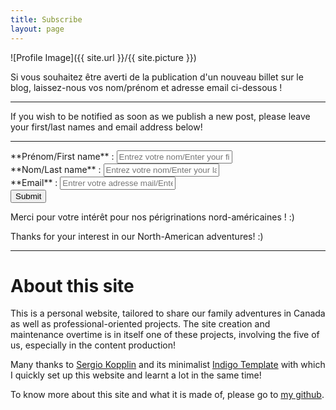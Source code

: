 ```yaml
---
title: Subscribe
layout: page
---
```

![Profile Image]({{ site.url }}/{{ site.picture }})

<p>Si vous souhaitez être averti de la publication d'un nouveau billet sur le blog, laissez-nous vos nom/prénom et adresse email ci-dessous !</p>

---

<p> If you wish to be notified as soon as we publish a new post, please leave your first/last names and email address below!</p>

---

<form method="post" action="controller.php">
  **Prénom/First name** : <input type="text" name="first name" placeholder="Entrez votre nom/Enter your first name" /><br />
  **Nom/Last name** : <input type="text" name="last name" placeholder="Entrez votre nom/Enter your last name" /><br />
  **Email** : <input type="email" name="email" placeholder="Entrer votre adresse mail/Enter your email address" /><br />
  <input type="submit" value="Submit" />
</form>

Merci pour votre intérêt pour nos périgrinations nord-américaines ! :)

Thanks for your interest in our North-American adventures! :)

---
<h1>About this site</h1>
<p>This is a personal website, tailored to share our family adventures in Canada as well as professional-oriented projects. The site creation and maintenance overtime is in itself one of these projects, involving the five of us, especially in the content production!</p>

<p>Many thanks to <a href="https://github.com/sergiokopplin/">Sergio Kopplin</a> and its minimalist <a href="https://github.com/sergiokopplin/indigo">Indigo Template</a> with which I quickly set up this website and learnt a lot in the same time!

To know more about this site and what it is made of, please go to <a href="https://github.com/flelain">my github</a>.
